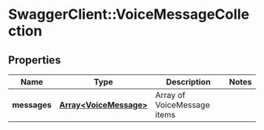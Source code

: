 # SwaggerClient::VoiceMessageCollection

## Properties
Name | Type | Description | Notes
------------ | ------------- | ------------- | -------------
**messages** | [**Array&lt;VoiceMessage&gt;**](VoiceMessage.md) | Array of VoiceMessage items | 


